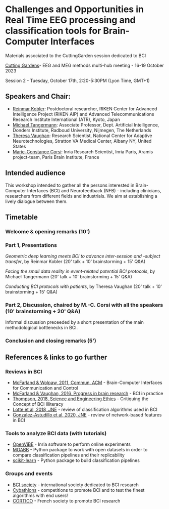 # Challenges and Opportunities in Real Time EEG processing and classification tools for Brain-Computer Interfaces
Materials associated to the CuttingGarden session dedicated to BCI



[Cutting Gardens](https://cuttinggardens2023.org/)- EEG and MEG methods multi-hub meeting - 16-19 October 2023


Session 2 - Tuesday, October 17th, 2:20-5:30PM (Lyon Time, GMT+1)

## Speakers and Chair:
- [Reinmar Kobler](https://scholar.google.at/citations?user=hE8CJYIAAAAJ&hl=de): Postdoctoral researcher, RIKEN Center for Advanced Intelligence Project (RIKEN AIP) and Advanced Telecommunications Research Institute International (ATR), Kyoto, Japan
- [Michael Tangermann](https://neurotechlab.socsci.ru.nl/author/michael-tangermann/): Associate Professor, Dept. Artificial Intelligence, Donders Institute, Radboud University, Nijmegen, The Netherlands
- [Theresa Vaughan](https://www.neurotechcenter.org/people/btrc-faculty/theresa-vaughan-ba): Research Scientist, National Center for Adaptive Neurotechnologies, Stratton VA Medical Center, Albany NY, United States
- [Marie-Constance Corsi](https://marieconstance-corsi.netlify.app/): Inria Research Scientist, Inria Paris, Aramis project-team, Paris Brain Institute, France


## Intended audience
This workshop intended to gather all the persons interested in Brain-Computer Interfaces (BCI) and Neurofeedback (NFB) - including clinicians, researchers from different fields and industrials. We aim at establishing a lively dialogue between them.



## Timetable

### Welcome & opening remarks (10')

### Part 1, Presentations
*Geometric deep learning meets BCI to advance inter-session and -subject transfer*, by Reinmar Kobler (20' talk + 10' brainstorming + 15' Q&A)

*Facing the small data reality in event-related potential BCI protocols*, by Michael Tangermann (20' talk + 10' brainstorming + 15' Q&A)

*Conducting BCI protocols with patients*, by Theresa Vaughan (20' talk + 10' brainstorming + 15' Q&A)


### Part 2, Discussion, chaired by M.-C. Corsi with all the speakers (10' brainstorming + 20' Q&A)
Informal discussion preceeded by a short presentation of the main methodological bottlenecks in BCI.


### Conclusion and closing remarks (5') 


## References & links to go further
### Reviews in BCI
- [McFarland & Wolpaw, 2011, Commun. ACM](https://www.ncbi.nlm.nih.gov/pmc/articles/PMC3188401/) - Brain-Computer Interfaces for Communication and Control
- [McFarland & Vaughan, 2016, Progress in brain research](https://www.sciencedirect.com/science/article/pii/S0079612316300917) - BCI in practice
- [Thompson, 2018, Science and Engineering Ethics](https://pubmed.ncbi.nlm.nih.gov/30117107/) - Critiquing the Concept of BCI Illiteracy
- [Lotte et al, 2018, JNE](https://iopscience.iop.org/article/10.1088/1741-2552/aab2f2) - review of classification algorithms used in BCI
- [Gonzalez-Astudillo et al, 2020, JNE](https://iopscience.iop.org/article/10.1088/1741-2552/abc760) - review of network-based features in BCI

### Tools to analyze BCI data (with tutorials)
- [OpenViBE](http://openvibe.inria.fr/) - Inria software to perform online experiments
- [MOABB](https://github.com/NeuroTechX/moabb) - Python package to work with open datasets in order to compare classification pipelines and their replicability
- [scikit-learn](https://scikit-learn.org/stable/) - Python package to build classification pipelines

### Groups and events
- [BCI society](http://bcisociety.org/) - international society dedicated to BCI research
- [Cybathlons](https://www.youtube.com/watch?v=5jGcNbQhbg8) - competitions to promote BCI and to test the finest algorithms with end users!
- [CORTICO](https://www.cortico.fr/) - French society to promote BCI research 


